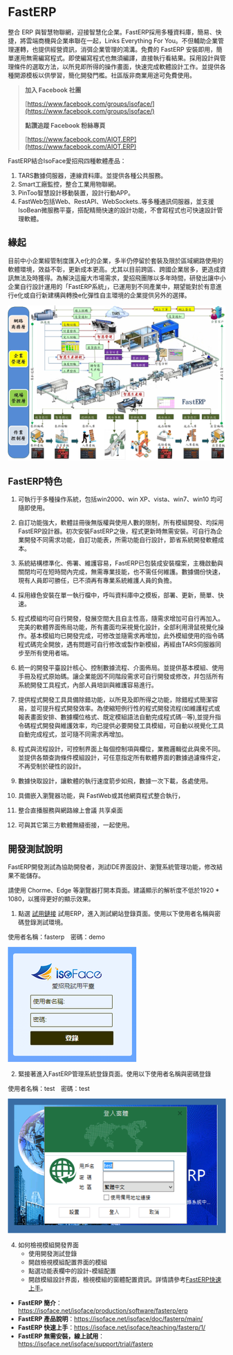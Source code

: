 # FastERP
整合 ERP 與智慧物聯網，迎接智慧化企業。FastERP採用多種資料庫，簡易、快捷，將雲端商機與企業串聯在一起，Links Everything For You。不但輔助企業管理運轉，也提供經營資訊，消弭企業管理的鴻溝。免費的 FastERP 安裝即用，簡單運用無需編寫程式。即使編寫程式也無須編譯，直接執行看結果。採用設計與管理條件的選取方法，以所見即所得的操作畫面，快速完成軟體設計工作。並提供各種開源模板以供學習，簡化開發門檻。社區版非商業用途可免費使用。

> **加入 Facebook 社團**
>
> [https://www.facebook.com/groups/isoface/](https://www.facebook.com/groups/isoface/)
> 
> **點讚追蹤 Facebook 粉絲專頁**
> 
> [https://www.facebook.com/AIOT.ERP](https://www.facebook.com/AIOT.ERP)

FastERP結合IsoFace愛招飛四種軟體產品：

1. TARS數據伺服器，連線資料庫。並提供各種公共服務。
2. Smart工廠監控，整合工業用物聯網。
3. PinToo智慧設計移動裝置，設計行動APP。
4. FastWeb包括Web、RestAPI、WebSockets..等多種通訊伺服器，並支援IsoBean微服務平臺，搭配精簡快速的設計功能，不會寫程式也可快速設計管理軟體。

## 緣起

目前中小企業經管制度匯入e化的企業，多半仍停留於套裝及限於區域網路使用的軟體環境，效益不彰，更新成本更高。尤其以目前跨區、跨國企業居多，更造成資訊無法及時獲得。為解決這龐大市場需求，愛招飛團隊以多年時間，研發出讓中小企業自行設計運用的「FastERP系統」，已運用到不同產業中，期望能對於有意進行e化或自行新建構與轉換e化彈性自主環境的企業提供另外的選擇。

![](images/fa05.jpg)

## FastERP特色

1. 可執行于多種操作系統，包括win2000、win XP、vista、win7、win10 均可隨即使用。

2. 自訂功能強大，軟體註冊後無版權與使用人數的限制，所有模組開發、均採用FastERP設計器。初次安裝FastERP之後，程式更新時無需安裝。可自行為企業開發不同需求功能，自訂功能表，所需功能自行設計，節省系統開發軟體成本。
 
3. 系統結構標準化、佈署、維護容易，FastERP已包裝成安裝檔案，主機啟動與關閉均可在短時間內完成，無需專業技能，也不需任何維護。數據備份快速，現有人員即可勝任，已不須再有專業系統維護人員的負擔。

4. 採用綠色安裝在單一執行檔中，呼叫資料庫中之模板，部署、更新，簡單、快速。

5. 程式模組均可自行開發，發展空間大且自主性高，隨需求增加可自行再加入。完美的軟體界面佈局功能，所有畫面均采視覺化設計，全部利用滑鼠視覺化操作。基本模組均已開發完成，可修改並隨需求再增加，此外模組使用的指令碼程式碼完全開放，遇有問題可自行修改或製作新模組，再經由TARS伺服器同步至所有使用者端。

6. 統一的開發平臺設計核心、控制數據流程、介面佈局。並提供基本模組、使用手冊及程式原始碼。讓企業能因不同階段需求可自行開發或修改，幷包括所有系統開發工具程式，內部人員培訓與維護容易進行。

7. 提供程式開發工具具備除錯功能，以所見及即所得之功能，除錯程式簡潔容易，並可提升程式開發效率。為使縮短例行性的程式開發流程(如維護程式或報表畫面安排、數據欄位格式、既定模組語法自動完成程式碼‧‧‧等),並提升指令碼程式開發與維護效率，均已提供必要開發工具模組，可自動以視覺化工具自動完成程式，並可隨不同需求再增加。

8. 程式與流程設計，可控制界面上每個控制項與欄位，業務邏輯從此與衆不同。並提供各類查詢條件模組設計，可任意指定所有軟體界面的數據過濾條件定，不再受制於硬性的設計。

9. 數據快取設計，讓軟體的執行速度箭步如飛，數據一次下載，各處使用。

10. 具備嵌入瀏覽器功能，與 FastWeb或其他網頁程式整合執行，

11. 整合直播服務與網路線上會議 共享桌面

12. 可與其它第三方軟體無縫銜接，一起使用。

## 開發測試說明

FastERP開發測試為協助開發者，測試IDE界面設計、瀏覽系統管理功能，修改結果不能儲存。

請使用 Chorme、Edge 等瀏覽器打開本頁面。建議顯示的解析度不低於1920 * 1080，以獲得更好的顯示效果。

1. 點選 [試用鏈接](https://www.diylogi.com) 試用ERP，進入測試網站登錄頁面。使用以下使用者名稱與密碼登錄測試環境。

使用者名稱：fasterp　密碼：demo 

![](images/20221008160853.png)

2. 緊接著進入FastERP管理系統登錄頁面。使用以下使用者名稱與密碼登錄

使用者名稱：test　密碼：test

![](images/20221008161055.png)
 
4. 如何檢視模組開發界面
    * 使用開發測試登錄
    * 開啟檢視模組配置界面的模組
    * 點選功能表欄中的設計-模組配置
    * 開啟模組設計界面，檢視模組的窗體配置資訊。詳情請參考[FastERP快速上手](https://isoface.net/isoface/doc/fasterp/quick-start/)。


* **FastERP 簡介**：https://isoface.net/isoface/production/software/fasterp/erp
* **FastERP 產品說明**：https://isoface.net/isoface/doc/fasterp/main/
* **FastERP 快速上手**：https://isoface.net/isoface/teaching/fasterp/1/
* **FastERP 無需安裝，線上試用**：https://isoface.net/isoface/support/trial/fasterp
